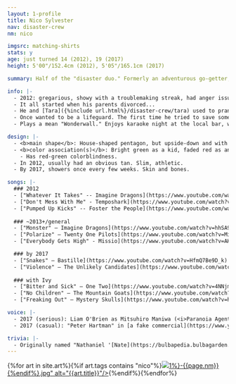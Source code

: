```yaml
---
layout: 1-profile
title: Nico Sylvester
nav: disaster-crew
nm: nico

imgsrc: matching-shirts
stats: y
age: just turned 14 (2012), 19 (2017)
height: 5'00"/152.4cm (2012), 5'05"/165.1cm (2017)

summary: Half of the "disaster duo." Formerly an adventurous go-getter, currently a depressed shut-in.

info: |-
  - 2012: gregarious, showy with a troublemaking streak, had anger issues.<br/>2017: pretty much #done with life, occasional jokester, still has anger issues.
  - It all started when his parents divorced...
  - He and [Tara]({%include url.html%}/disaster-crew/tara) used to prank call scam lines and talk local delivery services into "updog"s. Nowadays he kills time by trying to get the kids in <i>Call of Duty</i> to stop screaming profanities—when, y'know, he's not yelling back.
  - Once wanted to be a lifeguard. The first time he tried to save someone, they both nearly drowned.
  - Plays a mean "Wonderwall." Enjoys karaoke night at the local bar, when he can get away with it.

design: |-
  - <b>main shape</b>: House-shaped pentagon, but upside-down and with the tip cut off.
  - <b>color association(s)</b>: Bright green as a kid, faded red as an adult.
    - Has red-green colorblindness.
  - In 2012, usually had an obvious tan. Slim, athletic.
  - By 2017, showers once every few weeks. Skin and bones.

songs: |-
  ### 2012
  - ["Whatever It Takes" -- Imagine Dragons](https://www.youtube.com/watch?v=rGlEZpOVjGo)
  - ["Don't Mess With Me" - Temposhark](https://www.youtube.com/watch?v=uZOP_rP7aNg)
  - ["Pumped Up Kicks" -- Foster the People](https://www.youtube.com/watch?v=k_aQYP8rsgE)
  
  ### ~2013+/general
  - ["Monster" – Imagine Dragons](https://www.youtube.com/watch?v=hhSA9H9Iaqw)
  - ["Polarize" – Twenty One Pilots](https://www.youtube.com/watch?v=MiPBQJq49xk)
  - ["Everybody Gets High" - Missio](https://www.youtube.com/watch?v=AHukwv_VX9A)

  ### by 2017
  - ["Snakes" – Bastille](https://www.youtube.com/watch?v=HfmQ7Be9D_k)
  - ["Violence" – The Unlikely Candidates](https://www.youtube.com/watch?v=Ax3zbFs8qMU)
  
  ### with Ivy
  - ["Bitter and Sick" – One Two](https://www.youtube.com/watch?v=4NNjm_O_gJk)
  - ["No Children" – The Mountain Goats](https://www.youtube.com/watch?v=fqGKZ3fzN1M)
  - ["Freaking Out" – Mystery Skulls](https://www.youtube.com/watch?v=h6hcmWtkkHQ)

voice: |-
  - 2017 (serious): Liam O'Brien as Mitsuhiro Maniwa (<i>Paranoia Agent</i> dub) or Kenzo Tenma (<i>Monster</i> dub)
  - 2017 (casual): "Peter Hartman" in [a fake commercial](https://www.youtube.com/watch?v=qr0P587Skoo) (<i>The Onion</i>)

trivia: |-
  - Originally named "Nathaniel '[Nate](https://bulbapedia.bulbagarden.net/wiki/Nate)' Pine(s)"; don't think I ever figured out whether the surname had an <i>S</i> at the end or not. The name still sounds fitting enough, but it got changed when he stopped being a pokémon person. New name derived from [<i>Nicotiana sylvestris</i>](https://en.wikipedia.org/wiki/Nicotiana_sylvestris).
---
```

<div id="gallery">{%for art in site.art%}{%if art.tags contains "nico"%}<a href="{%include url.html%}{{art.url}}"><img src="{%include url.html%}/assets/img/art/{{art.date|date:"%F"}}-tn{%if art.tags.size>1%}-{{page.nm}}{%endif%}.jpg" alt="{{art.title}}"/></a>{%endif%}{%endfor%}</div>